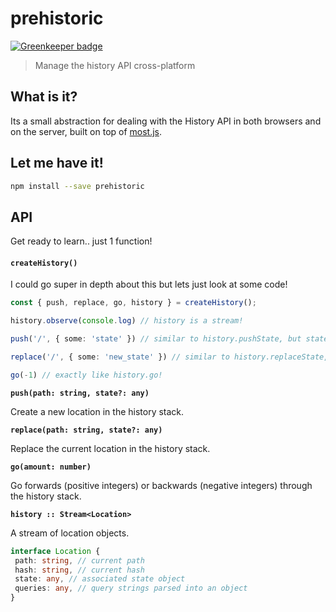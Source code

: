 # prehistoric

[![Greenkeeper badge](https://badges.greenkeeper.io/TylorS167/prehistoric.svg)](https://greenkeeper.io/)

> Manage the history API cross-platform

## What is it?

Its a small abstraction for dealing with the History API in both browsers and
on the server, built on top of [most.js](https://github.com/cujojs/most).

## Let me have it!
```sh
npm install --save prehistoric
```

## API

Get ready to learn.. just 1 function!

#### `createHistory()`

I could go super in depth about this but lets just look at some code!

```typescript
const { push, replace, go, history } = createHistory();

history.observe(console.log) // history is a stream!

push('/', { some: 'state' }) // similar to history.pushState, but state is optional

replace('/', { some: 'new_state' }) // similar to history.replaceState, state also optional

go(-1) // exactly like history.go!
```

**`push(path: string, state?: any)`**

Create a new location in the history stack.

**`replace(path: string, state?: any)`**

Replace the current location in the history stack.

**`go(amount: number)`**

Go forwards (positive integers) or backwards (negative integers) through the history stack.

**`history :: Stream<Location>`**

A stream of location objects.

```typescript
interface Location {
 path: string, // current path
 hash: string, // current hash
 state: any, // associated state object
 queries: any, // query strings parsed into an object
}
```
